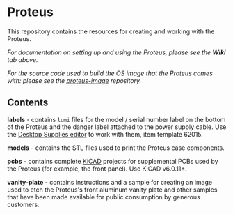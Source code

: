 # Proteus

This repository contains the resources for creating and working with the Proteus.

*For documentation on setting up and using the Proteus, please see the **Wiki** tab above.*

*For the source code used to build the OS image that the Proteus comes with: please see the [proteus-image](https://github.com/mercadian/proteus-image) repository.*


## Contents

**labels** - contains `lumi` files for the model / serial number label on the bottom of the Proteus and the danger label attached to the power supply cable. Use the [Desktop Supplies editor](https://designer.desktopsupplies.com/?page_id=16&product_base=57&product_cms=127) to work with them, item template 62015.

**models** - contains the STL files used to print the Proteus case components.

**pcbs** - contains complete [KiCAD](https://www.kicad.org/) projects for supplemental PCBs used by the Proteus (for example, the front panel). Use KiCAD v6.0.11+.

**vanity-plate** - contains instructions and a sample for creating an image used to etch the Proteus's front aluminum vanity plate and other samples that have been made available for public consumption by generous customers.
